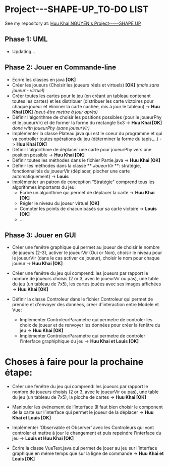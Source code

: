 # Project---SHAPE-UP_TO-DO LIST

See my repository at: [Huu Khai NGUYEN's Project-----SHAPE UP](https://github.com/codingTheWorld777/Project-----SHAPE-UP)

## Phase 1: UML  
- Updating...

## Phase 2: Jouer en Commande-line
- Ecrire les classes en java	 **[OK]**
- Créer les joueurs (Choisir les joueurs réels et virtuels) **[OK]** *(mais sans joueur - virtuel)*
- Créer toutes les cartes pour le jeu (en créant un tableau contenant toutes les cartes) et les distribuer (distribuer les carte victoires pour chaque joueur et éliminer la carte cachée, mis à jour le tableau) -> **Huu Khai [OK]** *(peut-être mettre à jour après)*
- Définir l'algorithme de choisir les positions possibles (pour le joueurPhy et le joueurVir) et de former la forme du rectangle 5x3 -> **Huu Khai [OK]**  *done with joueurPhy (sans joueurVir)*
- Implémenter la classe Plateau.java qui est le coeur du programme et qui va controller toutes opérations du jeu (déterminer la forme du tapis,...) -> **Huu Khai [OK]**
- Définir l'algorithme de déplacer une carte pour joueurPhy vers une position possible -> **Huu Khai [OK]**
- Définir toutes les méthodes dans le fichier Partie.java -> **Huu Khai [OK]**
- Définir les méthodes dans la classe ** *JoueurVir* **: stratégie, fonctionnalités du joueurVir (déplacer, piocher une carte automatiquement) -> **Louis**
- Implémenter un patron de conception “Stratégie" comprend tous les algorithmes importants du jeu: 
    + Écrire un algorithme qui permet de déplacer la carte -> **Huu Khai [OK]**
    + Régler le niveau du joueur virtuel **[OK]**
    + Compter les points de chacun basés sur sa carte victoire -> **Louis [OK]**
    + …


## Phase 3: Jouer en GUI
- Créer une fenêtre graphique qui permet au joueur de choisir le nombre de joueurs (2-3), activer le joueurVir (Oui or Non), choisir le niveau pour le joueurVir (dans le cas activer ce joueur), choisir le nom pour chaque joueur -> **Huu Khai [OK]**

- Créer une fenêtre du jeu qui comprend: les joueurs par rapport le nombre de joueurs choisis (2 or 3, avec le joueurVir ou pas), une table du jeu (un tableau de 7x5), les cartes jouées avec ses images affichées -> **Huu Khai [OK]**

- Définir la classe Controleur dans le fichier Controleur qui permet de prendre et d'envoyer des données, créer d'interaction entre Modele et Vue:
	+ Implémenter ControleurParametre qui permetre de controler les choix de joueur et de renvoyer les données pour créer la fenêtre 	du jeu -> **Huu Khai [OK]**
	+ Implémenter ControleurParametre qui permetre de controler l'interface graphiphique du jeu -> **Huu Khai et Louis [OK]**
	
# Choses à faire pour la prochaine étape:
- Créer une fenêtre du jeu qui comprend: les joueurs par rapport le nombre de joueurs choisis (2 or 3, avec le joueurVir ou pas), une table du jeu (un tableau de 7x5), la pioche de cartes -> **Huu Khai [OK]**

- Manipuler les événement de l’interface (Il faut bien choisir le component de la carte sur l’interface qui permet le joueur de la déplacer -> **Huu Khai et Louis [OK]**

- Implémenter ‘Observable et Observer' avec les Controleurs qui vont controler et mettre à jour le changement et puis repeindre l'interface du jeu -> **Louis et Huu Khai [OK]**

- Écrire la classe VueText.java qui permet de jouer au jeu sur l’interface graphique en même temps que sur la ligne de commande -> **Huu Khai et Louis [OK]**



